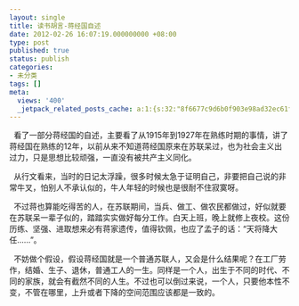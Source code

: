 ```yaml
---
layout: single
title: 读书胡言-蒋经国自述
date: 2012-02-26 16:07:19.000000000 +08:00
type: post
published: true
status: publish
categories:
- 未分类
tags: []
meta:
  views: '400'
  _jetpack_related_posts_cache: a:1:{s:32:"8f6677c9d6b0f903e98ad32ec61f8deb";a:2:{s:7:"expires";i:1483107933;s:7:"payload";a:0:{}}}
---
```

<p>&#160; 看了一部分蒋经国的自述，主要看了从1915年到1927年在熟练时期的事情，讲了蒋经国在熟练的12年，以前从来不知道蒋经国原来在苏联呆过，也为社会主义出过力，只是思想比较顽强，一直没有被共产主义同化。</p>
<p>&#160; 从行文看来，当时的日记太浮躁，很多时候太急于证明自己，非要把自己说的非常牛叉，怕别人不承认似的，牛人年轻的时候也是很耐不住寂寞呀。</p>
<p>&#160; 不过蒋也算能吃得苦的人，在苏联期间，当兵、做工、做农民都做过，好似就要在苏联呆一辈子似的，踏踏实实做好每分工作。白天上班，晚上就修上夜校。这份历练、坚强、进取想来必有蒋家遗传，值得钦佩，也应了孟子的话：“天将降大任……”。</p>
<p>&#160; 不妨做个假设，假设蒋经国就是一个普通苏联人，又会是什么结果呢？在工厂劳作，结婚、生子、退休，普通工人的一生。同样是一个人，出生于不同的时代、不同的家族，就会有截然不同的人生。不过也可以倒过来说，一个人，只要他本性不变，不管在哪里，上升或者下降的空间范围应该都是一致的。</p>
